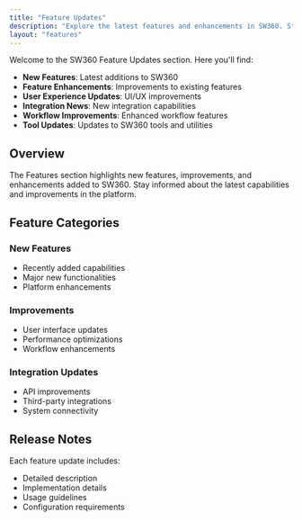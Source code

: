 ```yaml
---
title: "Feature Updates"
description: "Explore the latest features and enhancements in SW360. Stay up-to-date with new capabilities, improvements, and tools that make open source compliance management more efficient."
layout: "features"
---
```


Welcome to the SW360 Feature Updates section. Here you'll find:

- **New Features**: Latest additions to SW360
- **Feature Enhancements**: Improvements to existing features
- **User Experience Updates**: UI/UX improvements
- **Integration News**: New integration capabilities
- **Workflow Improvements**: Enhanced workflow features
- **Tool Updates**: Updates to SW360 tools and utilities

## Overview

The Features section highlights new features, improvements, and enhancements added to SW360. Stay informed about the latest capabilities and improvements in the platform.

## Feature Categories

### New Features
- Recently added capabilities
- Major new functionalities
- Platform enhancements

### Improvements
- User interface updates
- Performance optimizations
- Workflow enhancements

### Integration Updates
- API improvements
- Third-party integrations
- System connectivity

## Release Notes

Each feature update includes:
- Detailed description
- Implementation details
- Usage guidelines
- Configuration requirements 